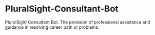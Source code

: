 # PluralSight-Consultant-Bot
PluralSight Consultant Bot. The provision of professional assistance and guidance in resolving career path or problems.
